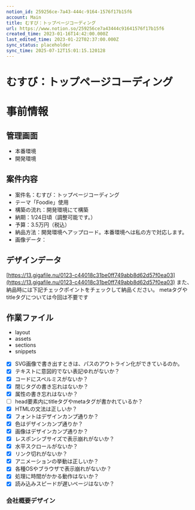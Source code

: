 ```yaml
---
notion_id: 259256ce-7a43-444c-9164-1576f17b15f6
account: Main
title: むすび：トップページコーディング
url: https://www.notion.so/259256ce7a43444c91641576f17b15f6
created_time: 2023-01-16T14:42:00.000Z
last_edited_time: 2023-01-22T02:37:00.000Z
sync_status: placeholder
sync_time: 2025-07-12T15:01:15.120128
---
```

# むすび：トップページコーディング

# 事前情報
  ## 管理画面
  - 本番環境
  - 開発環境
  ## **案件内容**
  - 案件名：むすび：トップページコーディング
  - テーマ「Foodie」使用
  - 構築の流れ：開発環境にて構築
  - 納期：1/24日頃（調整可能です。）
  - 予算：3.5万円（税込）
  - 納品方法：開発環境へアップロード。本番環境へは私の方で対応します。
  - 画像データ：
  ## デザインデータ
  [https://13.gigafile.nu/0123-c44018c31be0ff749abb8d62d57f0ea03](https://13.gigafile.nu/0123-c44018c31be0ff749abb8d62d57f0ea03)
  また、納品時には下記チェックポイントをチェックして納品ください。
  metaタグやtitleタグについては今回は不要です
## 作業ファイル
  - layout
  - assets
  - sections
  - snippets
  - [x] SVG画像で書き出すときは、パスのアウトライン化ができているのか。
  - [x] テキストに意図的でない表記ゆれがないか？
  - [x] コードにスペルミスがないか？
  - [x] 閉じタグの書き忘れはないか？
  - [x] 属性の書き忘れはないか？
  - [ ] head要素内にtitleタグやmetaタグが書かれているか？
  - [x] HTMLの文法は正しいか？
  - [x] フォントはデザインカンプ通りか？
  - [x] 色はデザインカンプ通りか？
  - [x] 画像はデザインカンプ通りか？
  - [x] レスポンシブサイズで表示崩れがないか？
  - [x] 水平スクロールがないか？
  - [x] リンク切れがないか？
  - [x] アニメーションの挙動は正しいか？
  - [x] 各種OSやブラウザで表示崩れがないか？
  - [x] 処理に時間がかかる動作はないか？
  - [x] 読み込みスピードが遅いページはないか？
### 会社概要デザイン
